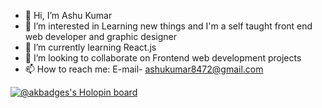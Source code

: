 - 👋 Hi, I’m Ashu Kumar
- 👀 I’m interested in Learning new things and I'm a self taught front end web developer and graphic designer
- 🌱 I’m currently learning React.js
- 💞️ I’m looking to collaborate on Frontend web development projects
- 📫 How to reach me: E-mail- ashukumar8472@gmail.com

<!---
Ashu-kumar40/Ashu-kumar40 is a ✨ special ✨ repository because its `README.md` (this file) appears on your GitHub profile.
You can click the Preview link to take a look at your changes.
--->

[![@akbadges's Holopin board](https://holopin.me/akbadges)](https://holopin.io/@akbadges)
